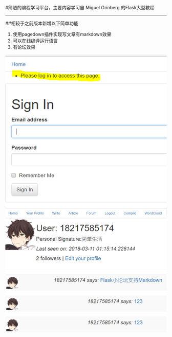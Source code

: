 #简陋的编程学习平台，主要内容学习自 Miguel Grinberg 的Flask大型教程
***

##相较于之前版本新增以下简单功能

1. 使用pagedown插件实现写文章有markdown效果
2. 可以在线编译运行语言
3. 有论坛效果

![markdown](https://github.com/Callmejp/Flaskr/blob/master/2.png)    
![markdown](https://github.com/Callmejp/Flaskr/blob/master/3.png)   